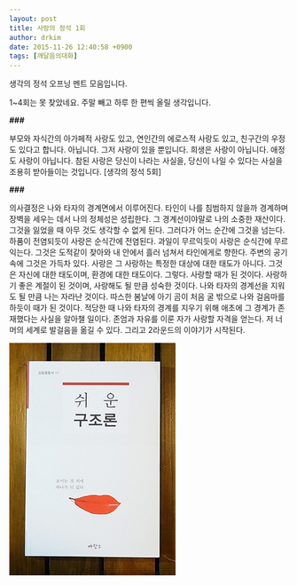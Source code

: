 ```yaml
---
layout: post
title: 사랑의 정석 1회
author: drkim
date: 2015-11-26 12:40:58 +0900
tags: [깨달음의대화]
---
```

생각의 정석 오프닝 멘트 모음입니다.

1~4회는 못 찾았네요. 주말 빼고 하루 한 편씩 올릴 생각입니다.

  


**###**

  


부모와 자식간의 아가페적 사랑도 있고, 연인간의 에로스적 사랑도 있고, 친구간의 우정도 있다고 합니다. 아닙니다. 그저 사랑이 있을 뿐입니다. 희생은 사랑이 아닙니다. 애정도 사랑이 아닙니다. 참된 사랑은 당신이 나라는 사실을, 당신이 나일 수 있다는 사실을 조용히 받아들이는 것입니다. [생각의 정석 5회]  


**\###**

  


의사결정은 나와 타자의 경계면에서 이루어진다. 타인이 나를 침범하지 않을까 경계하며 장벽을 세우는 데서 나의 정체성은 성립한다. 그 경계선이야말로 나의 소중한 재산이다. 그것을 잃었을 때 아무 것도 생각할 수 없게 된다. 그러다가 어느 순간에 그것을 넘는다. 하품이 전염되듯이 사랑은 순식간에 전염된다. 과일이 무르익듯이 사랑은 순식간에 무르익는다. 그것은 도적같이 찾아와 내 안에서 흘러 넘쳐서 타인에게로 향한다. 주변의 공기 속에 그것은 가득차 있다. 사랑은 그 사랑하는 특정한 대상에 대한 태도가 아니다. 그것은 자신에 대한 태도이며, 환경에 대한 태도이다. 그렇다. 사랑할 때가 된 것이다. 사랑하기 좋은 계절이 된 것이며, 사랑해도 될 만큼 성숙한 것이다. 나와 타자의 경계선을 지워도 될 만큼 나는 자라난 것이다. 따스한 봄날에 아기 곰이 처음 굴 밖으로 나와 걸음마를 하듯이 때가 된 것이다. 적당한 때 나와 타자의 경계를 지우기 위해 애초에 그 경계가 존재했다는 사실을 알아챌 일이다. 존엄과 자유를 이룬 자가 사랑할 자격을 얻는다. 저 너머의 세계로 발걸음을 옮길 수 있다. 그리고 2라운드의 이야기가 시작된다. 

  


  



 ![](/files/attach/images/198/369/642/DSC01488.JPG)